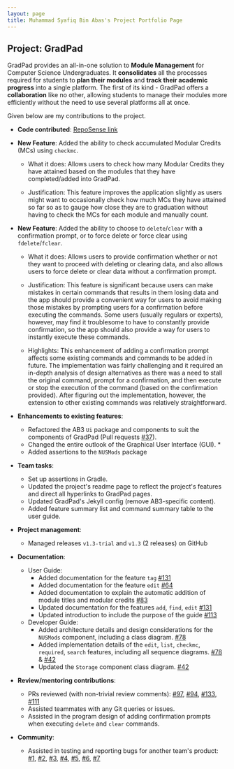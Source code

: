 ```yaml
---
layout: page
title: Muhammad Syafiq Bin Abas's Project Portfolio Page
---
```


## Project: GradPad

GradPad provides an all-in-one solution to **Module Management** for Computer Science Undergraduates. It
**consolidates** all the processes required for students to **plan their modules** and **track their academic progress** 
into a single platform. The first of its kind - GradPad offers a **collaboration** like no other, allowing students to 
manage their modules more efficiently without the need to use several platforms all at once.

Given below are my contributions to the project.

* **Code contributed**: [RepoSense link](https://nus-cs2103-ay2021s1.github.io/tp-dashboard/#breakdown=true&search=mhdsyfq&sort=groupTitle&sortWithin=title&since=2020-08-14&timeframe=commit&mergegroup=&groupSelect=groupByRepos&checkedFileTypes=docs~functional-code~test-code~other)

* **New Feature**: Added the ability to check accumulated Modular Credits (MCs) using `checkmc`.

  * What it does: Allows users to check how many Modular Credits they have attained based on the modules that they have
  completed/added into GradPad.
  
  * Justification: This feature improves the application slightly as users might want to occasionally check how much 
  MCs they have attained so far so as to gauge how close they are to graduation without having to check the MCs for each
  module and manually count. 
    
* **New Feature**: Added the ability to choose to `delete`/`clear` with a confirmation prompt, or to force delete or
force clear using `fdelete`/`fclear`.

    * What it does: Allows users to provide confirmation whether or not they want to proceed with deleting or clearing
    data, and also allows users to force delete or clear data without a confirmation prompt.
    
    * Justification: This feature is significant because users can make mistakes in certain commands that results in them
    losing data and the app should provide a convenient way for users to avoid making those mistakes by prompting users
    for a confirmation before executing the commands. Some users (usually regulars or experts), however, may find it
    troublesome to have to constantly provide confirmation, so the app should also provide a way for users to
    instantly execute these commands.
    
    * Highlights: This enhancement of adding a confirmation prompt affects some existing commands and commands to be 
    added in future. The implementation was fairly challenging and it required an in-depth analysis of design alternatives as there was a need to stall the original 
    command, prompt for a confirmation, and then execute or stop the execution of the command (based on the confirmation
    provided). After figuring out the implementation, however, the extension to other existing commands was relatively
    straightforward.
    
* **Enhancements to existing features**:
  * Refactored the AB3 `Ui` package and components to suit the components of GradPad (Pull requests [\#37](https://github.com/AY2021S1-CS2103T-T09-1/tp/pull/37)).
  * Changed the entire outlook of the Graphical User Interface (GUI).
    * 
  * Added assertions to the `NUSMods` package

* **Team tasks**:
  * Set up assertions in Gradle.
  * Updated the project's readme page to reflect the project's features and direct all hyperlinks to GradPad pages.
  * Updated GradPad's Jekyll config (remove AB3-specific content).
  * Added feature summary list and command summary table to the user guide.
  
* **Project management**:
  * Managed releases `v1.3-trial` and `v1.3` (2 releases) on GitHub

* **Documentation**:
  * User Guide:
    * Added documentation for the feature `tag` [\#131](https://github.com/AY2021S1-CS2103T-T09-1/tp/pull/131)
    * Added documentation for the feature `edit` [\#64](https://github.com/AY2021S1-CS2103T-T09-1/tp/pull/64)
    * Added documentation to explain the automatic addition of module titles and modular credits 
    [\#83](https://github.com/AY2021S1-CS2103T-T09-1/tp/pull/64)
    * Updated documentation for the features `add`, `find`, `edit` 
    [\#131](https://github.com/AY2021S1-CS2103T-T09-1/tp/pull/131)
    * Updated introduction to include the purpose of the guide
    [\#113](https://github.com/AY2021S1-CS2103T-T09-1/tp/pull/113)
  * Developer Guide:
    * Added architecture details and design considerations for the `NUSMods` component, including a class diagram.
    [\#78](https://github.com/AY2021S1-CS2103T-T09-1/tp/pull/78)
    * Added implementation details of the `edit`, `list`, `checkmc`, `required`, `search` features, including
    all sequence diagrams.
    [\#78](https://github.com/AY2021S1-CS2103T-T09-1/tp/pull/78) & 
    [\#42](https://github.com/AY2021S1-CS2103T-T09-1/tp/pull/42)
    * Updated the `Storage` component class diagram.
    [\#42](https://github.com/AY2021S1-CS2103T-T09-1/tp/pull/42)

* **Review/mentoring contributions**:
  * PRs reviewed (with non-trivial review comments): [\#97](https://github.com/AY2021S1-CS2103T-T09-1/tp/pull/97), 
  [\#94](https://github.com/AY2021S1-CS2103T-T09-1/tp/pull/94), 
  [\#133](https://github.com/AY2021S1-CS2103T-T09-1/tp/pull/133), 
  [\#111](https://github.com/AY2021S1-CS2103T-T09-1/tp/pull/111)
  * Assisted teammates with any Git queries or issues.
  * Assisted in the program design of adding confirmation prompts when executing `delete` and `clear` commands.
  
* **Community**:
  * Assisted in testing and reporting bugs for another team's product:
  [\#1](https://github.com/Silvernitro/ped/issues/1),
  [\#2](https://github.com/Silvernitro/ped/issues/2),
  [\#3](https://github.com/Silvernitro/ped/issues/3),
  [\#4](https://github.com/Silvernitro/ped/issues/4),
  [\#5](https://github.com/Silvernitro/ped/issues/5),
  [\#6](https://github.com/Silvernitro/ped/issues/6),
  [\#7](https://github.com/Silvernitro/ped/issues/7)
